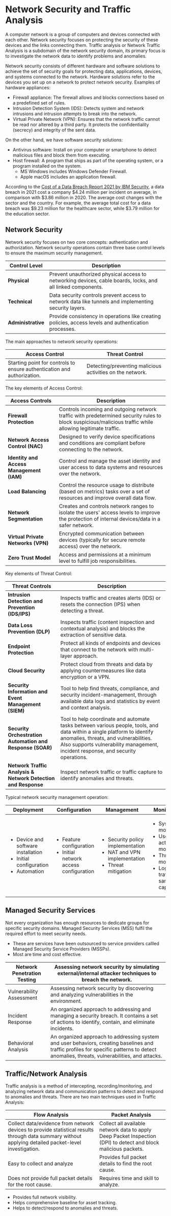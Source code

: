 # Network Security and Traffic Analysis

A computer network is a group of computers and devices connected with each other. Network security focuses on protecting the security of these devices and the links connecting them. Traffic analysis or Network Traffic Analysis is a subdomain of the network security domain, its primary focus is to investigate the network data to identify problems and anomalies.

Network security consists of different hardware and software solutions to achieve the set of security goals for protecting data, applications, devices, and systems connected to the network. Hardware solutions refer to the devices you set up on a network to protect network security. Examples of hardware appliances:

* Firewall appliance: The firewall allows and blocks connections based on a predefined set of rules.
* Intrusion Detection System (IDS): Detects system and network intrusions and intrusion attempts to break into the network.
* Virtual Private Network (VPN): Ensures that the network traffic cannot be read nor altered by a third party. It protects the confidentiality (secrecy) and integrity of the sent data.

On the other hand, we have software security solutions:

* Antivirus software: Install on your computer or smartphone to detect malicious files and block them from executing.
* Host firewall: A program that ships as part of the operating system, or a program installed on the system.
  * MS Windows includes Windows Defender Firewall.
  * Apple macOS includes an application firewall.

According to the [Cost of a Data Breach Report 2021 by IBM Security](https://newsroom.ibm.com/2021-07-28-IBM-Report-Cost-of-a-Data-Breach-Hits-Record-High-During-Pandemic), a data breach in 2021 cost a company $4.24 million per incident on average, in comparison with $3.86 million in 2020. The average cost changes with the sector and the country. For example, the average total cost for a data breach was $9.23 million for the healthcare sector, while $3.79 million for the education sector.

## Network Security

Network security focuses on two core concepts: authentication and authorization. Network security operations contain three base control levels to ensure the maximum security management.

| Control Level      | Description                                                                                                 |
| ------------------ | ----------------------------------------------------------------------------------------------------------- |
| **Physical**       | Prevent unauthorized physical access to networking devices, cable boards, locks, and all linked components. |
| **Technical**      | Data security controls prevent access to network data like tunnels and implementing security layers.        |
| **Administrative** | Provide consistency in operations like creating policies, access levels and authentication processes.       |

The main approaches to network security operations:



| Access Control                                                          | Threat Control                                            |
| ----------------------------------------------------------------------- | --------------------------------------------------------- |
| Starting point for controls to ensure authentication and authorization. | Detecting/preventing malicious activities on the network. |

The key elements of Access Control:

| Access Controls                          | Description                                                                                                                                               |
| ---------------------------------------- | --------------------------------------------------------------------------------------------------------------------------------------------------------- |
| **Firewall Protection**                  | Controls incoming and outgoing network traffic with predetermined security rules to block suspicious/malicious traffic while allowing legitimate traffic. |
| **Network Access Control (NAC)**         | Designed to verify device specifications and conditions are compliant before connecting to the network.                                                   |
| **Identity and Access Management (IAM)** | Control and manage the asset identity and user access to data systems and resources over the network.                                                     |
| **Load Balancing**                       | Control the resource usage to distribute (based on metrics) tasks over a set of resources and improve overall data flow.                                  |
| **Network Segmentation**                 | Creates and controls network ranges to isolate the users' access levels to improve the protection of internal devices/data in a safer network.            |
| **Virtual Private Networks (VPN)**       | Encrypted communication between devices (typically for secure remote access) over the network.                                                            |
| **Zero Trust Model**                     | Access and permissions at a minimum level to fulfill job responsibilities.                                                                                |

Key elements of Threat Control:

| Threat Controls                                               | Description                                                                                                                                                                                                                                          |
| ------------------------------------------------------------- | ---------------------------------------------------------------------------------------------------------------------------------------------------------------------------------------------------------------------------------------------------- |
| **Intrusion Detection and Prevention (IDS/IPS)**              | Inspects traffic and creates alerts (IDS) or resets the connection (IPS) when detecting a threat.                                                                                                                                                    |
| **Data Loss Prevention (DLP)**                                | Inspects traffic (content inspection and contextual analysis) and blocks the extraction of sensitive data.                                                                                                                                           |
| **Endpoint Protection**                                       | Protect all kinds of endpoints and devices that connect to the network with multi-layer approach.                                                                                                                                                    |
| **Cloud Security**                                            | Protect cloud from threats and data by applying countermeasures like data encryption or a VPN.                                                                                                                                                       |
| **Security Information and Event Management (SIEM)**          | Tool to help find threats, compliance, and security incident-management, through available data logs and statistics by event and context analysis.                                                                                                   |
| **Security Orchestration Automation and Response (SOAR)**     | Tool to help coordinate and automate tasks between various people, tools, and data within a single platform to identify anomalies, threats, and vulnerabilities. Also supports vulnerability management, incident response, and security operations. |
| **Network Traffic Analysis & Network Detection and Response** | Inspect network traffic or traffic capture to identify anomalies and threats.                                                                                                                                                                        |

Typical network security management operation:

| Deployment                                                                                          | Configuration                                                                        | Management                                                                                                    | Monitoring                                                                                                                                  | Maintenance                                                                                                                           |
| --------------------------------------------------------------------------------------------------- | ------------------------------------------------------------------------------------ | ------------------------------------------------------------------------------------------------------------- | ------------------------------------------------------------------------------------------------------------------------------------------- | ------------------------------------------------------------------------------------------------------------------------------------- |
| <ul><li>Device and software installation</li><li>Initial configuration</li><li>Automation</li></ul> | <ul><li>Feature configuration</li><li>Initial network access configuration</li></ul> | <ul><li>Security policy implementation</li><li>NAT and VPN implementation</li><li>Threat mitigation</li></ul> | <ul><li>System monitoring</li><li>User activity monitoring</li><li>Threat monitoring<br></li><li>Log and traffic sample capturing</li></ul> | <ul><li>Upgrades</li><li>Security updates</li><li>Rule adjustments</li><li>License management</li><li>Configuration updates</li></ul> |

## Managed Security Services

Not every organization has enough resources to dedicate groups for specific security domains. Managed Security Services (MSS) fulfil the required effort to meet security needs.

* These are services have been outsourced to service providers callled Managed Security Service Providers (MSSPs).
* Most are time and cost effective.

| Network Penetration Testing  | Assessing network security by simulating external/internal attacker techniques to breach the network.                                                                                    |
| ---------------------------- | ---------------------------------------------------------------------------------------------------------------------------------------------------------------------------------------- |
| Vulnerability Assessment     | Assessing network security by discovering and analyzing vulnerabilities in the environment.                                                                                              |
| <p>Incident Response<br></p> | An organized approach to addressing and managing a security breach. It contains a set of actions to identify, contain, and eliminate incidents.                                          |
| Behavioral Analysis          | An organized approach to addressing system and user behaviors, creating baselines and traffic profiles for specific patterns to detect anomalies, threats, vulnerabilities, and attacks. |

## Traffic/Network Analysis

Traffic analysis is a method of intercepting, recording/monitoring, and analyzing network data and communication patterns to detect and respond to anomalies and threats. There are two main techniques used in Traffic Analysis:

| Flow Analysis                                                                                                                                        | Packet Analysis                                                                                                 |
| ---------------------------------------------------------------------------------------------------------------------------------------------------- | --------------------------------------------------------------------------------------------------------------- |
| Collect data/evidence from network devices to provide statistical results through data summary without applying detailed packet-level investigation. | Collect all available network data to apply Deep Packet Inspection (DPI) to detect and block malicious packets. |
| Easy to collect and analyze                                                                                                                          | Provides full packet details to find the root cause.                                                            |
| Does not provide full packet details for the root cause.                                                                                             | Requires time and skill to analyze.                                                                             |

* Provides full network visibility.
* Helps comprehensive baseline for asset tracking.
* Helps to detect/respond to anomalies and threats.
